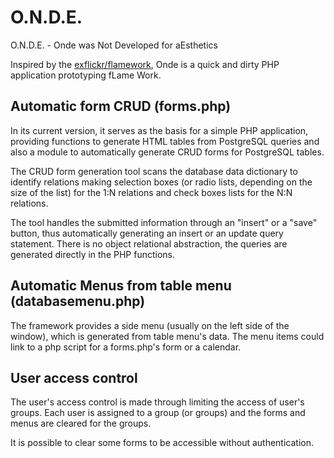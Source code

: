 # O.N.D.E.

O.N.D.E. - Onde was Not Developed for aEsthetics

Inspired by the [exflickr/flamework](https://github.com/exflickr/flamework), 
Onde is a quick and dirty PHP application prototyping fLame Work.

## Automatic form CRUD (forms.php)

In its current version, it serves as the basis for a simple PHP application,
providing functions to generate HTML tables from PostgreSQL queries and also a
module to automatically generate CRUD forms for PostgreSQL tables.

The CRUD form generation tool scans the database data dictionary to
identify relations making selection boxes (or radio lists, depending on the
size of the list) for the 1:N relations and check boxes lists for the
N:N relations.

The tool handles the submitted information through an "insert" or a "save" button,
thus automatically generating an insert or an update query statement.
There is no object relational abstraction, the queries are generated directly
in the PHP functions. 

## Automatic Menus from table menu (databasemenu.php)

The framework provides a side menu (usually on the left side of the window),
which is generated from table menu's data. The menu items could link
to a php script for a forms.php's form or a calendar.

## User access control

The user's access control is made through limiting the access of
user's groups. Each user is assigned to a group (or groups) and the
forms and menus are cleared for the groups.

It is possible to clear some forms to be accessible without authentication.
